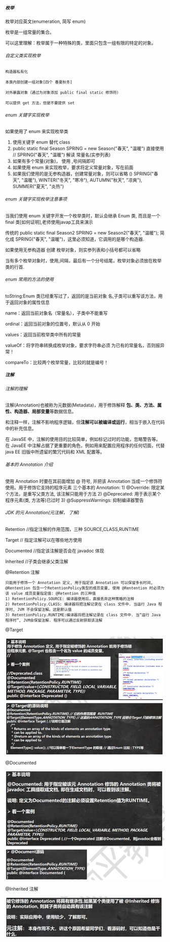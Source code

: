 ##### 枚举

枚举对应英文(enumeration, 简写 enum)

枚举是一组常量的集合。

可以这里理解：枚举属于一种特殊的类，里面只包含一组有限的特定的对象。

###### 自定义类实现枚举

```
构造器私有化 

本类内部创建一组对象[四个 春夏秋冬]

对外暴露对象（通过为对象添加 public final static 修饰符） 

可以提供 get 方法，但是不要提供 set
```

###### enum 关键字实现枚举

如果使用了 enum 来实现枚举类 

1. 使用关键字 enum 替代 class
2. public static final Season SPRING = new Season("春天", "温暖") 直接使用 // SPRING("春天", "温暖") 解读 常量名(实参列表) 
3. 如果有多个常量(对象)， 使用 ,号间隔即可
4. 如果使用 enum 来实现枚举，要求将定义常量对象，写在前面 
5. 如果我们使用的是无参构造器，创建常量对象，则可以省略 () SPRING("春天", "温暖"), WINTER("冬天", "寒冷"), AUTUMN("秋天", "凉爽"), SUMMER("夏天", "炎热")

###### enum 关键字实现枚举注意事项

当我们使用 enum 关键字开发一个枚举类时，默认会继承 Enum 类, 而且是一个 final 类[如何证明],老师使用javap工具来演示 

传统的 public static final Season2 SPRING = new Season2("春天", "温暖"); 简化成 SPRING("春天", "温暖")，这里必须知道，它调用的是哪个构造器.

如果使用无参构造器 创建 枚举对象，则实参列表和小括号都可以省略 

当有多个枚举对象时，使用,间隔，最后有一个分号结尾，枚举对象必须放在枚举类的行首.

###### enum 常用的方法的使用

toString:Enum 类已经重写过了，返回的是当前对象 名,子类可以重写该方法，用于返回对象的属性信息 

name：返回当前对象名（常量名），子类中不能重写 

ordinal：返回当前对象的位置号，默认从 0 开始

values：返回当前枚举类中所有的常量 

valueOf：将字符串转换成枚举对象，要求字符串必须 为已有的常量名，否则报异常！

compareTo：比较两个枚举常量，比较的就是编号！

##### 注解

###### 注解的理解

注解(Annotation)也被称为元数据(Metadata)，用于修饰解释 **包、类、方法、属性、构造器、局部变量**等数据信息。

和注释一样，注解不影响程序逻辑，但**注解可以被编译或运行**，相当于嵌入在代码中的补充信息。

在 JavaSE 中，注解的使用目的比较简单，例如标记过时的功能，忽略警告等。在 JavaEE 中注解占据了更重要的角色，例如用来配置应用程序的任何切面，代替 java EE 旧版中所遗留的繁冗代码和 XML 配置等。

###### 基本的 Annotation 介绍

使用 Annotation 时要在其前面增加 @ 符号, 并把该 Annotation 当成一个修饰符使用。用于修饰它支持的程序元素 三个基本的 Annotation: 1) @Override: 限定某个方法，是重写父类方法, 该注解只能用于方法 2) @Deprecated: 用于表示某个程序元素(类, 方法等)已过时 3) @SuppressWarnings: 抑制编译器警告

###### JDK 的元 Annotation(元注解， 了解)

Retention //指定注解的作用范围，三种 SOURCE,CLASS,RUNTIME 

Target // 指定注解可以在哪些地方使用 

Documented //指定该注解是否会在 javadoc 体现 

Inherited //子类会继承父类注解

@Retention 注解 

```
只能用于修饰一个 Annotation 定义, 用于指定该 Annotation 可以保留多长时间, @Rentention 包含一个RetentionPolicy类型的成员变量, 使用 @Rentention 时必须为该 value 成员变量指定值: @Retention 的三种值 
1) RetentionPolicy.SOURCE: 编译器使用后，直接丢弃这种策略的注释 
2) RetentionPolicy.CLASS: 编译器将把注解记录在 class 文件中. 当运行 Java 程序时, JVM 不会保留注解。这是默认值
3) RetentionPolicy.RUNTIME:编译器将把注解记录在 class 文件中. 当“运行 Java 程序时”, JVM会保留注解. 程序可以通过反射获取该注解
```

@Target

![image-20240827113910115](images/image-20240827113910115.png)

@Documented

![image-20240827113939343](images/image-20240827113939343.png)

@Inherited 注解

![image-20240827114008683](images/image-20240827114008683.png)

